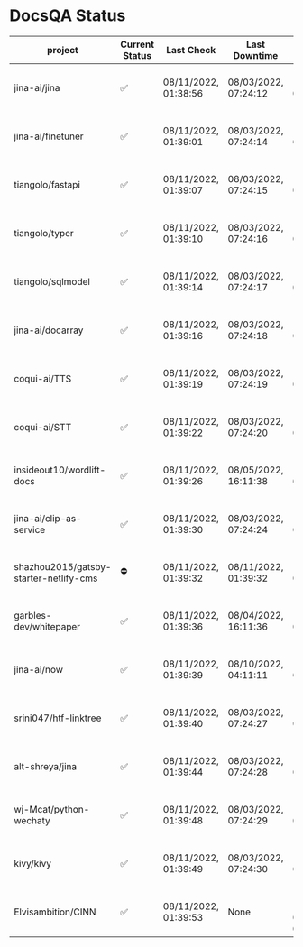 # DocsQA Status

|               project                |Current Status|     Last Check     |   Last Downtime    |              % Uptime              |
|--------------------------------------|--------------|--------------------|--------------------|------------------------------------|
|jina-ai/jina                          |✅            |08/11/2022, 01:38:56|08/03/2022, 07:24:12|134.900 (since 07/29/2022, 16:38:18)|
|jina-ai/finetuner                     |✅            |08/11/2022, 01:39:01|08/03/2022, 07:24:14|134.910 (since 07/29/2022, 16:38:18)|
|tiangolo/fastapi                      |✅            |08/11/2022, 01:39:07|08/03/2022, 07:24:15|134.924 (since 07/29/2022, 16:38:18)|
|tiangolo/typer                        |✅            |08/11/2022, 01:39:10|08/03/2022, 07:24:16|134.925 (since 07/29/2022, 16:38:18)|
|tiangolo/sqlmodel                     |✅            |08/11/2022, 01:39:14|08/03/2022, 07:24:17|134.931 (since 07/29/2022, 16:38:18)|
|jina-ai/docarray                      |✅            |08/11/2022, 01:39:16|08/03/2022, 07:24:18|134.932 (since 07/29/2022, 16:38:18)|
|coqui-ai/TTS                          |✅            |08/11/2022, 01:39:19|08/03/2022, 07:24:19|134.935 (since 07/29/2022, 16:38:18)|
|coqui-ai/STT                          |✅            |08/11/2022, 01:39:22|08/03/2022, 07:24:20|134.937 (since 07/29/2022, 16:38:18)|
|insideout10/wordlift-docs             |✅            |08/11/2022, 01:39:26|08/05/2022, 16:11:38|123.694 (since 07/29/2022, 16:38:18)|
|jina-ai/clip-as-service               |✅            |08/11/2022, 01:39:30|08/03/2022, 07:24:24|134.953 (since 07/29/2022, 16:38:18)|
|shazhou2015/gatsby-starter-netlify-cms|⛔️           |08/11/2022, 01:39:32|08/11/2022, 01:39:32|116.670 (since 08/03/2022, 10:30:18)|
|garbles-dev/whitepaper                |✅            |08/11/2022, 01:39:36|08/04/2022, 16:11:36|123.798 (since 07/29/2022, 16:38:18)|
|jina-ai/now                           |✅            |08/11/2022, 01:39:39|08/10/2022, 04:11:11|126.469 (since 07/29/2022, 16:38:18)|
|srini047/htf-linktree                 |✅            |08/11/2022, 01:39:40|08/03/2022, 07:24:27|143.991 (since 07/31/2022, 18:29:28)|
|alt-shreya/jina                       |✅            |08/11/2022, 01:39:44|08/03/2022, 07:24:28|134.964 (since 07/29/2022, 16:38:18)|
|wj-Mcat/python-wechaty                |✅            |08/11/2022, 01:39:48|08/03/2022, 07:24:29|134.965 (since 07/29/2022, 16:38:18)|
|kivy/kivy                             |✅            |08/11/2022, 01:39:49|08/03/2022, 07:24:30|134.967 (since 07/29/2022, 16:38:18)|
|Elvisambition/CINN                    |✅            |08/11/2022, 01:39:53|None                |100.000 (since 08/04/2022, 07:09:50)|
